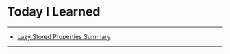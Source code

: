 # Today I Learned

---

- [Lazy Stored Properties Summary](https://vincentgeranium.github.io/ios,/swift/2020/03/10/basicSyntax.html)

---
